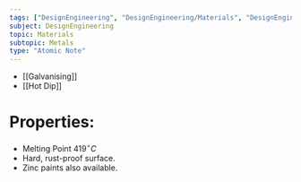 ```yaml
---
tags: ["DesignEngineering", "DesignEngineering/Materials", "DesignEngineering/Materials/Metals", "DesignEngineering/Materials/Metals/Elements"]
subject: DesignEngineering
topic: Materials
subtopic: Metals
type: "Atomic Note"
---
```


- [[Galvanising]]
- [[Hot Dip]]

# Properties:
 - Melting Point $419^{\circ}C$
 - Hard, rust-proof surface.
 - Zinc paints also available.